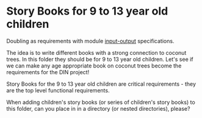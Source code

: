 # Story Books for 9 to 13 year old children

Doubling as requirements with module [input-output](https://github.com/beyond-decentralized/AIRroot/issues/4) specifications.

The idea is to write different books with a strong connection to coconut trees.  In this folder they should be for 9 to 13 year old children.  Let's see if we can make any age appropriate book on coconut trees become the requirements for the DIN project!

Story Books for the 9 to 13 year old children are critical requirements - they are the top level functional requirements.

When adding children's story books (or series of children's story books) to this folder, can you place in in a directory (or nested directories), please?
